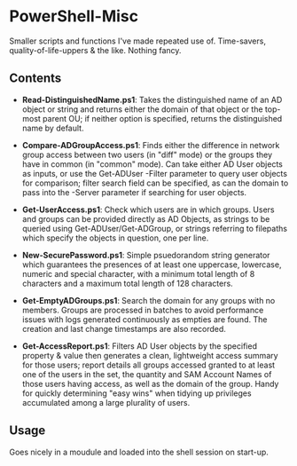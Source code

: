 # PowerShell-Misc

Smaller scripts and functions I've made repeated use of. Time-savers, quality-of-life-uppers & the like. Nothing fancy.

## Contents

- **Read-DistinguishedName.ps1**: Takes the distinguished name of an AD object or string and returns either the domain of that object or the top-most parent OU; if neither option is specified, returns the distinguished name by default.

- **Compare-ADGroupAccess.ps1**: Finds either the difference in network group access between two users (in "diff" mode) or the groups they have in common (in "common" mode). Can take either AD User objects as inputs, or use the Get-ADUser -Filter parameter to query user objects for comparison; filter search field can be specified, as can the domain to pass into the -Server parameter if searching for user objects.  

- **Get-UserAccess.ps1**: Check which users are in which groups. Users and groups can be provided directly as AD Objects, as strings to be queried using Get-ADUser/Get-ADGroup, or strings referring to filepaths which specify the objects in question, one per line.

- **New-SecurePassword.ps1**: Simple psuedorandom string generator which guarantees the presences of at least one uppercase, lowercase, numeric and special character, with a minimum total length of 8 characters and a maximum total length of 128 characters.

- **Get-EmptyADGroups.ps1**: Search the domain for any groups with no members. Groups are processed in batches to avoid performance issues with logs generated continuously as empties are found. The creation and last change timestamps are also recorded.   

- **Get-AccessReport.ps1**: Filters AD User objects by the specified property & value then generates a clean, lightweight access summary for those users; report details all groups accessed granted to at least one of the users in the set, the quantity and SAM Account Names of those users having access, as well as the domain of the group. Handy for quickly determining "easy wins" when tidying up privileges accumulated among a large plurality of users. 

## Usage

Goes nicely in a moudule and loaded into the shell session on start-up. 